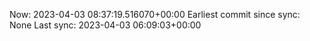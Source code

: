 Now: 2023-04-03 08:37:19.516070+00:00 Earliest commit since sync: None Last sync: 2023-04-03 06:09:03+00:00
